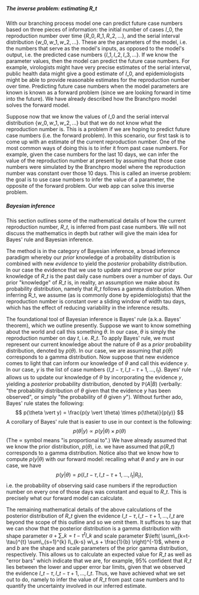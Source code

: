 ##### The inverse problem: estimating $R\_t$

With our branching process model one can predict future case numbers based on three pieces of information: the initial number of cases $I\_0$, the reproduction number over time $\{R\_0, R\_1, R\_2, ... \}$, and the serial interval distribution $\{w\_0, w\_1, w\_2, ... \}$. These are the parameters of the model, i.e. the numbers that serve as the model's inputs, as opposed to the model's output, i.e. the predicted case numbers $\{I\_1, I\_2, I\_3, ... \}$. If we know the parameter values, then the model can predict the future case numbers. For example, virologists might have very precise estimates of the serial interval, public health data might give a good estimate of $I\_0$, and epidemiologists might be able to provide reasonable estimates for the reproduction number over time. Predicting future case numbers when the model parameters are known is known as a forward problem (since we are looking forward in time into the future). We have already described how the Branchpro model solves the forward model.

Suppose now that we know the values of $I\_0$ and the serial interval distribution $\{w\_0, w\_1, w\_2, ... \}$ but that we do not know what the reproduction number is. This is a problem if we are hoping to predict future case numbers (i.e. the forward problem). In this scenario, our first task is to come up with an estimate of the current reproduction number. One of the most common ways of doing this is to infer it from past case numbers. For example, given the case numbers for the last 10 days, we can infer the value of the reproduction number at present by assuming that those case numbers were simulated by the Branchpro model where the reproduction number was constant over those 10 days. This is called an inverse problem: the goal is to use case numbers to infer the value of a parameter, the opposite of the forward problem. Our web app can solve this inverse problem.

##### Bayesian inference
This section outlines some of the mathematical details of how the current reproduction number, $R\_t$, is inferred from past case numbers. We will not discuss the mathematics in depth but rather will give the main idea for Bayes' rule and Bayesian inference.

The method is in the category of Bayesian inference, a broad inference paradigm whereby our *prior* knowledge of a probability distribution is combined with new *evidence* to yield the *posterior* probability distribution. In our case the evidence that we use to update and improve our prior knowledge of $R\_t$ is the past daily case numbers over a number of days. Our prior "knowledge" of $R\_t$ is, in reality, an assumption we make about its probability distribution, namely that $R\_t$ follows a gamma distribution. When inferring R_t, we assume (as is commonly done by epidemiologists) that the reproduction number is constant over a sliding window of width tau days, which has the effect of reducing variability in the inference results.

The foundational tool of Bayesian inference is Bayes' rule (a.k.a. Bayes' theorem), which we outline presently. Suppose we want to know something about the world and call this something $\theta$. In our case, $\theta$ is simply the reproduction number on day $t$, i.e. $R\_t$. To apply Bayes' rule, we must represent our current knowledge about the nature of $\theta$ as a *prior* probability distribution, denoted by $p(\theta)$. In our case, we are assuming that $p(\theta)$ corresponds to a gamma distribution. Now suppose that new evidence comes to light that can inform our knowledge of $\theta$ and call this evidence $y$. In our case, $y$ is the list of case numbers $\{I\_{t-\tau}, I\_{t-\tau+1}, ..., I_t \}$. Bayes' rule allows us to update our knowledge of $\theta$ by incorporating the evidence $y$, yielding a *posterior* probability distribution, denoted by $\mathbb{P}(A \vert B)$ (verbally: "the probability distribution of $\theta$ given that the evidence $y$ has been observed", or simply "the probability of $\theta$ given $y$"). Without further ado, Bayes' rule states the following:
$$
p(\theta \vert y) = \frac{p(y \vert \theta) \times p(\theta)}{p(y)}
$$
A corollary of Bayes' rule that is easier to use in our context is the following:
$$
p(\theta \vert y) \propto p(y \vert \theta) \times p(\theta)
$$
(The $\propto$ symbol means "is proportional to".) We have already assumed that we know the prior distribution, $p(\theta)$, i.e. we have assumed that $p(R\_t)$ corresponds to a gamma distribution. Notice also that we know how to compute $p(y \vert \theta)$ with our forward model: recalling what $\theta$ and $y$ are in our case, we have $$p(y \vert \theta) = p(I\_{t-\tau}, I\_{t-\tau+1}, ..., I_t \vert R_t),$$ i.e. the probability of observing said case numbers if the reproduction number on every one of those days was constant and equal to $R\_t$. This is precisely what our forward model can calculate.

The remaining mathematical details of the above calculations of the posterior distribution of $R\_t$ given the evidence $I\_{t-\tau}, I\_{t-\tau+1}, ..., I\_t$ are beyond the scope of this outline and so we omit them. It suffices to say that we can show that the posterior distribution is a gamma distribution with shape parameter $a + \sum\_{k=t-\tau}^{t} I\_k$ and scale parameter $\left( \sum\_{k=t-\tau}^{t} \sum\_{s=1}^{k} I\_{k-s} w\_s + \frac{1}{b} \right)^{-1}$, where $a$ and $b$ are the shape and scale parameters of the prior gamma distribution, respectively. This allows us to calculate an expected value for $R\_t$ as well as "error bars" which indicate that we are, for example, 95% confident that $R\_t$ lies between the lower and upper error bar limits, given that we observed the evidence $I\_{t-\tau}, I\_{t-\tau+1}, ..., I\_t$. Thus, we have achieved what we set out to do, namely to infer the value of $R\_t$ from past case numbers and to quantify the uncertainty involved in our inferred estimate.
